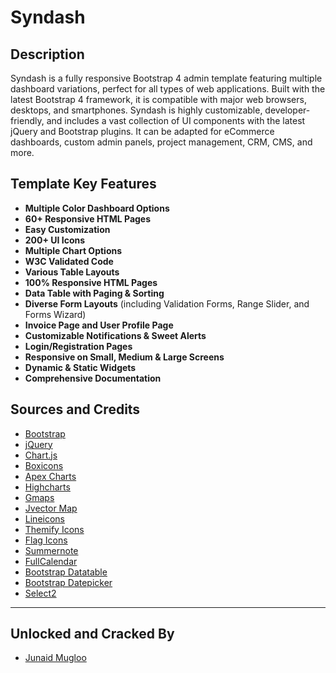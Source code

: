 # Syndash

## Description
Syndash is a fully responsive Bootstrap 4 admin template featuring multiple dashboard variations, perfect for all types of web applications. Built with the latest Bootstrap 4 framework, it is compatible with major web browsers, desktops, and smartphones. Syndash is highly customizable, developer-friendly, and includes a vast collection of UI components with the latest jQuery and Bootstrap plugins. It can be adapted for eCommerce dashboards, custom admin panels, project management, CRM, CMS, and more.

## Template Key Features
- **Multiple Color Dashboard Options**
- **60+ Responsive HTML Pages**
- **Easy Customization**
- **200+ UI Icons**
- **Multiple Chart Options**
- **W3C Validated Code**
- **Various Table Layouts**
- **100% Responsive HTML Pages**
- **Data Table with Paging & Sorting**
- **Diverse Form Layouts** (including Validation Forms, Range Slider, and Forms Wizard)
- **Invoice Page and User Profile Page**
- **Customizable Notifications & Sweet Alerts**
- **Login/Registration Pages**
- **Responsive on Small, Medium & Large Screens**
- **Dynamic & Static Widgets**
- **Comprehensive Documentation**

## Sources and Credits
- [Bootstrap](https://getbootstrap.com)
- [jQuery](https://jquery.com)
- [Chart.js](https://www.chartjs.org)
- [Boxicons](https://boxicons.com)
- [Apex Charts](https://apexcharts.com)
- [Highcharts](https://www.highcharts.com)
- [Gmaps](https://hpneo.github.io/gmaps/)
- [Jvector Map](http://jvectormap.com/)
- [Lineicons](https://lineicons.com)
- [Themify Icons](https://themify.me/themify-icons)
- [Flag Icons](https://github.com/lipis/flag-icons)
- [Summernote](https://summernote.org)
- [FullCalendar](https://fullcalendar.io)
- [Bootstrap Datatable](https://datatables.net)
- [Bootstrap Datepicker](https://bootstrap-datepicker.readthedocs.io)
- [Select2](https://select2.org)

---
## Unlocked and Cracked By
- [Junaid Mugloo](https://instagram.com/junaidmugloo)

